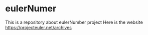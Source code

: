 # eulerNumer
This is a repository about eulerNumber project
Here is the website
https://projecteuler.net/archives
